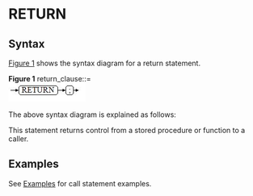 # RETURN<a name="EN-US_TOPIC_0289900893"></a>

## Syntax<a name="en-us_topic_0283137214_en-us_topic_0237122231_en-us_topic_0059778007_s016991a2aeae4600b9f678c46d8de828"></a>

[Figure 1](#en-us_topic_0283137214_en-us_topic_0237122231_en-us_topic_0059778007_f7ff63e01e2a840c69a1c17b91e7dc3eb)  shows the syntax diagram for a return statement.

**Figure  1**  return\_clause::=<a name="en-us_topic_0283137214_en-us_topic_0237122231_en-us_topic_0059778007_f7ff63e01e2a840c69a1c17b91e7dc3eb"></a>  
![](figures/return_clause.jpg "return_clause")

The above syntax diagram is explained as follows:

This statement returns control from a stored procedure or function to a caller.

## Examples<a name="en-us_topic_0283137214_en-us_topic_0237122231_section11628101012578"></a>

See  [Examples](call-statements.md#en-us_topic_0283136925_en-us_topic_0237122223_en-us_topic_0059778001_scfc5c5fdac3e4a11a915ebac95b49f79)  for call statement examples.

